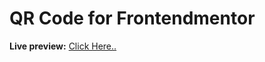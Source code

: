 # QR Code for Frontendmentor
**Live preview:** [Click Here..](https://takbirgazi.github.io/frontendmentor_qr_code/)
